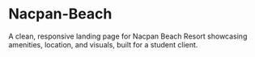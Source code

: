 # Nacpan-Beach
 A clean, responsive landing page for Nacpan Beach Resort showcasing amenities, location, and visuals, built for a student client. 
